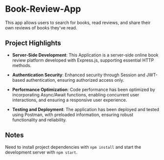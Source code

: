 # Book-Review-App

This app allows users to search for books, read reviews, and share their own reviews of books they've read.


## Project Highlights

- **Server-Side Development**: This Application is a server-side online book review platform developed with Express.js, supporting essential HTTP methods.

- **Authentication Security**: Enhanced security through Session and JWT-based authentication, ensuring authorized access only.

- **Performance Optimization**: Code performance has been optimized by incorporating Async/Await functions, enabling concurrent user interactions, and ensuring a responsive user experience.

- **Testing and Deployment**: The application has been deployed and tested using Postman, with preloaded information, ensuring robust functionality and reliability.


## Notes

Need to install project dependencies with ```npm install``` and start the development server with ```npm start```.

